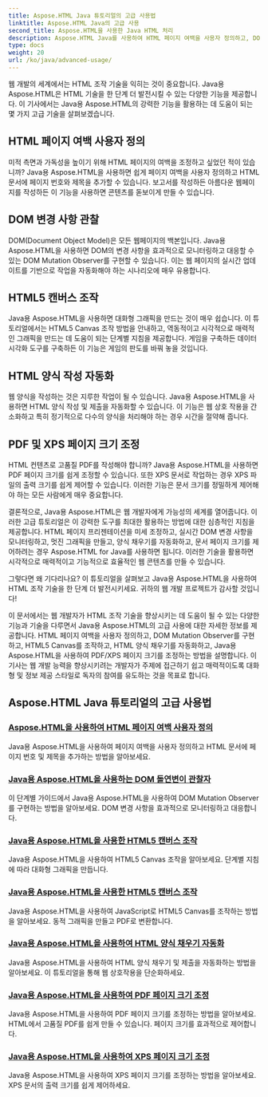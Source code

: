 ```yaml
---
title: Aspose.HTML Java 튜토리얼의 고급 사용법
linktitle: Aspose.HTML Java의 고급 사용
second_title: Aspose.HTML을 사용한 Java HTML 처리
description: Aspose.HTML Java를 사용하여 HTML 페이지 여백을 사용자 정의하고, DOM Mutation Observer를 구현하고, HTML5 Canvas를 조작하고, HTML 양식 채우기를 자동화하는 방법 등을 알아보세요.
type: docs
weight: 20
url: /ko/java/advanced-usage/
---
```


웹 개발의 세계에서는 HTML 조작 기술을 익히는 것이 중요합니다. Java용 Aspose.HTML은 HTML 기술을 한 단계 더 발전시킬 수 있는 다양한 기능을 제공합니다. 이 기사에서는 Java용 Aspose.HTML의 강력한 기능을 활용하는 데 도움이 되는 몇 가지 고급 기술을 살펴보겠습니다.

## HTML 페이지 여백 사용자 정의

미적 측면과 가독성을 높이기 위해 HTML 페이지의 여백을 조정하고 싶었던 적이 있습니까? Java용 Aspose.HTML을 사용하면 쉽게 페이지 여백을 사용자 정의하고 HTML 문서에 페이지 번호와 제목을 추가할 수 있습니다. 보고서를 작성하든 아름다운 웹페이지를 작성하든 이 기능을 사용하면 콘텐츠를 돋보이게 만들 수 있습니다.

## DOM 변경 사항 관찰

DOM(Document Object Model)은 모든 웹페이지의 백본입니다. Java용 Aspose.HTML을 사용하면 DOM의 변경 사항을 효과적으로 모니터링하고 대응할 수 있는 DOM Mutation Observer를 구현할 수 있습니다. 이는 웹 페이지의 실시간 업데이트를 기반으로 작업을 자동화해야 하는 시나리오에 매우 유용합니다.

## HTML5 캔버스 조작

Java용 Aspose.HTML을 사용하면 대화형 그래픽을 만드는 것이 매우 쉽습니다. 이 튜토리얼에서는 HTML5 Canvas 조작 방법을 안내하고, 역동적이고 시각적으로 매력적인 그래픽을 만드는 데 도움이 되는 단계별 지침을 제공합니다. 게임을 구축하든 데이터 시각화 도구를 구축하든 이 기능은 게임의 판도를 바꿔 놓을 것입니다.

## HTML 양식 작성 자동화

웹 양식을 작성하는 것은 지루한 작업이 될 수 있습니다. Java용 Aspose.HTML을 사용하면 HTML 양식 작성 및 제출을 자동화할 수 있습니다. 이 기능은 웹 상호 작용을 간소화하고 특히 정기적으로 다수의 양식을 처리해야 하는 경우 시간을 절약해 줍니다.

## PDF 및 XPS 페이지 크기 조정

HTML 컨텐츠로 고품질 PDF를 작성해야 합니까? Java용 Aspose.HTML을 사용하면 PDF 페이지 크기를 쉽게 조정할 수 있습니다. 또한 XPS 문서로 작업하는 경우 XPS 파일의 출력 크기를 쉽게 제어할 수 있습니다. 이러한 기능은 문서 크기를 정밀하게 제어해야 하는 모든 사람에게 매우 중요합니다.

결론적으로, Java용 Aspose.HTML은 웹 개발자에게 가능성의 세계를 열어줍니다. 이러한 고급 튜토리얼은 이 강력한 도구를 최대한 활용하는 방법에 대한 심층적인 지침을 제공합니다. HTML 페이지 프리젠테이션을 미세 조정하고, 실시간 DOM 변경 사항을 모니터링하고, 멋진 그래픽을 만들고, 양식 채우기를 자동화하고, 문서 페이지 크기를 제어하려는 경우 Aspose.HTML for Java를 사용하면 됩니다. 이러한 기술을 활용하면 시각적으로 매력적이고 기능적으로 효율적인 웹 콘텐츠를 만들 수 있습니다.

그렇다면 왜 기다리나요? 이 튜토리얼을 살펴보고 Java용 Aspose.HTML을 사용하여 HTML 조작 기술을 한 단계 더 발전시키세요. 귀하의 웹 개발 프로젝트가 감사할 것입니다!

이 문서에서는 웹 개발자가 HTML 조작 기술을 향상시키는 데 도움이 될 수 있는 다양한 기능과 기술을 다루면서 Java용 Aspose.HTML의 고급 사용에 대한 자세한 정보를 제공합니다. HTML 페이지 여백을 사용자 정의하고, DOM Mutation Observer를 구현하고, HTML5 Canvas를 조작하고, HTML 양식 채우기를 자동화하고, Java용 Aspose.HTML을 사용하여 PDF/XPS 페이지 크기를 조정하는 방법을 설명합니다. 이 기사는 웹 개발 능력을 향상시키려는 개발자가 주제에 접근하기 쉽고 매력적이도록 대화형 및 정보 제공 스타일로 독자의 참여를 유도하는 것을 목표로 합니다.

## Aspose.HTML Java 튜토리얼의 고급 사용법
### [Aspose.HTML을 사용하여 HTML 페이지 여백 사용자 정의](./css-extensions-adding-title-page-number/)
Java용 Aspose.HTML을 사용하여 페이지 여백을 사용자 정의하고 HTML 문서에 페이지 번호 및 제목을 추가하는 방법을 알아보세요.
### [Java용 Aspose.HTML을 사용하는 DOM 돌연변이 관찰자](./dom-mutation-observer-observing-node-additions/)
이 단계별 가이드에서 Java용 Aspose.HTML을 사용하여 DOM Mutation Observer를 구현하는 방법을 알아보세요. DOM 변경 사항을 효과적으로 모니터링하고 대응합니다.
### [Java용 Aspose.HTML을 사용한 HTML5 캔버스 조작](./html5-canvas-manipulation-using-code/)
Java용 Aspose.HTML을 사용하여 HTML5 Canvas 조작을 알아보세요. 단계별 지침에 따라 대화형 그래픽을 만듭니다.
### [Java용 Aspose.HTML을 사용한 HTML5 캔버스 조작](./html5-canvas-manipulation-using-javascript/)
Java용 Aspose.HTML을 사용하여 JavaScript로 HTML5 Canvas를 조작하는 방법을 알아보세요. 동적 그래픽을 만들고 PDF로 변환합니다.
### [Java용 Aspose.HTML을 사용하여 HTML 양식 채우기 자동화](./html-form-editor-filling-submitting-forms/)
Java용 Aspose.HTML을 사용하여 HTML 양식 채우기 및 제출을 자동화하는 방법을 알아보세요. 이 튜토리얼을 통해 웹 상호작용을 단순화하세요.
### [Java용 Aspose.HTML을 사용하여 PDF 페이지 크기 조정](./adjust-pdf-page-size/)
Java용 Aspose.HTML을 사용하여 PDF 페이지 크기를 조정하는 방법을 알아보세요. HTML에서 고품질 PDF를 쉽게 만들 수 있습니다. 페이지 크기를 효과적으로 제어합니다.
### [Java용 Aspose.HTML을 사용하여 XPS 페이지 크기 조정](./adjust-xps-page-size/)
Java용 Aspose.HTML을 사용하여 XPS 페이지 크기를 조정하는 방법을 알아보세요. XPS 문서의 출력 크기를 쉽게 제어하세요.
